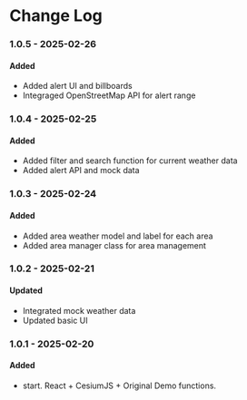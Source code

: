 # Change Log

### 1.0.5 - 2025-02-26

#### Added

-   Added alert UI and billboards
-   Integraged OpenStreetMap API for alert range

### 1.0.4 - 2025-02-25

#### Added

-   Added filter and search function for current weather data
-   Added alert API and mock data

### 1.0.3 - 2025-02-24

#### Added

-   Added area weather model and label for each area
-   Added area manager class for area management

### 1.0.2 - 2025-02-21

#### Updated

-   Integrated mock weather data
-   Updated basic UI

### 1.0.1 - 2025-02-20

#### Added

-   start. React + CesiumJS + Original Demo functions.
